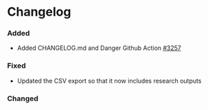 # Changelog

### Added

- Added CHANGELOG.md and Danger Github Action [#3257](https://github.com/DMPRoadmap/roadmap/issues/3257)

### Fixed

- Updated the CSV export so that it now includes research outputs

### Changed
